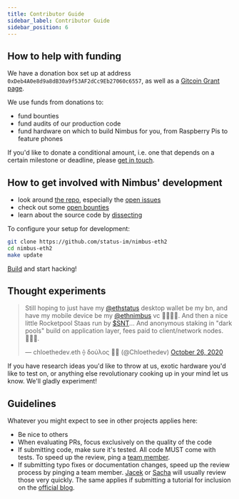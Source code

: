 ```yaml
---
title: Contributor Guide
sidebar_label: Contributor Guide
sidebar_position: 6
---
```


## How to help with funding

We have a donation box set up at address `0xDeb4A0e8d9a8dB30a9f53AF2dCc9Eb27060c6557`, as well as a [Gitcoin Grant page](https://gitcoin.co/grants/137/nimbus-2/).

We use funds from donations to:

- fund bounties
- fund audits of our production code
- fund hardware on which to build Nimbus for you, from Raspberry Pis to feature phones

If you'd like to donate a conditional amount, i.e. one that depends on a certain milestone or deadline, please [get in touch](mailto:jacek@status.im).

## How to get involved with Nimbus' development 

- look around [the repo](https://github.com/status-im/nimbus-eth2), especially the [open issues](https://github.com/status-im/nimbus-eth2/issues)
- check out some [open bounties](https://gitcoin.co/explorer?keywords=nimbus&order_by=-web3_created)
- learn about the source code by [dissecting](https://github.com/status-im/nimbus-eth2/tree/master/tests)

To configure your setup for development:

```bash
git clone https://github.com/status-im/nimbus-eth2
cd nimbus-eth2
make update
```

[Build](/docs/eth2.html) and start hacking!

## Thought experiments

<blockquote className="twitter-tweet" data-theme="dark"><p lang="en" dir="ltr">Still hoping to just have my <a href="https://twitter.com/ethstatus?ref_src=twsrc%5Etfw">@ethstatus</a> desktop wallet be my bn, and have my mobile device be my <a href="https://twitter.com/ethnimbus?ref_src=twsrc%5Etfw">@ethnimbus</a> vc 🤷🏽‍♀️😅. And then a nice little Rocketpool Staas run by <a href="https://twitter.com/search?q=%24SNT&amp;src=ctag&amp;ref_src=twsrc%5Etfw">$SNT</a>... And anonymous staking in &quot;dark pools&quot; build on application layer, fees paid to client/network nodes. 👌🏽😻.</p>&mdash; chloethedev.eth ⟠ δούλος 🏳️‍⚧️ (@Chloethedev) <a href="https://twitter.com/Chloethedev/status/1320710462032515072?ref_src=twsrc%5Etfw">October 26, 2020</a></blockquote>

If you have research ideas you'd like to throw at us, exotic hardware you'd like to test on, or anything else revolutionary cooking up in your mind let us know. We'll gladly experiment!

## Guidelines

Whatever you might expect to see in other projects applies here:

- Be nice to others
- When evaluating PRs, focus exclusively on the quality of the code
- If submitting code, make sure it's tested. All code MUST come with tests. To speed up the review, ping a [team member](/docs/team).
- If submitting typo fixes or documentation changes, speed up the review process by pinging a team member. [Jacek](https://github.com/arnetheduck) or [Sacha](https://github.com/unixpi) will usually review those very quickly. The same applies if submitting a tutorial for inclusion on the [official blog](https://our.status.im/tag/nimbus).